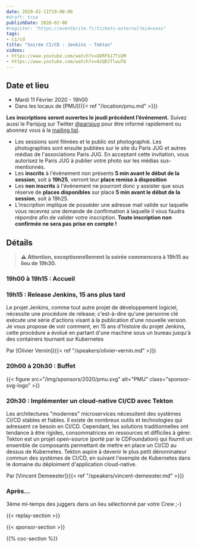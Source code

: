 ```yaml
---
date: 2020-02-11T19:00:00
#draft: true
publishDate: 2020-02-06
#register: "https://eventbrite.fr/tickets-external?eid=xxxx"
tags:
- ci/cd
title: "Soirée CI/CD : Jenkins - Tekton"
videos:
- https://www.youtube.com/watch?v=GDRFkI7TsOM
- https://www.youtube.com/watch?v=8zQDJTlwuTQ
---
```


## Date et lieu

- Mardi 11 Février 2020 - 19h00
- Dans les locaux de [PMU]({{< ref "/location/pmu.md" >}})

**Les inscriptions seront ouvertes le jeudi précédent l’événement.** Suivez aussi le Parisjug sur Twitter [@parisjug](https://twitter.com/parisjug) pour être informé rapidement ou abonnez vous à la [mailing list](https://my.sendinblue.com/users/subscribe/js_id/2zu5c/id/1).

- Les sessions sont filmées et le public est photographié. Les photographies sont ensuite publiées sur le site du Paris JUG et autres médias de l'associations Paris JUG. En acceptant cette invitation, vous autorisez le Paris JUG à publier votre photo sur les médias sus-mentionnés.
- Les **inscrits** à l'évènement non présents **5 min avant le début de la session**, soit à **19h25**, verront leur **place remise à disposition**
- Les **non inscrits** à l'évènement ne pourront donc y assister que sous réserve de **places disponibles** sur place **5 min avant le début de la session**, soit à 19h25.
- L’inscription implique de posséder une adresse mail valide sur laquelle vous recevrez une demande de confirmation à laquelle il vous faudra répondre afin de valider votre inscription. **Toute inscription non confirmée ne sera pas prise en compte !**

## Détails

> **⚠️ Attention, exceptionnellement la soirée commencera à 19h15 au lieu de 19h30.**

### 19h00 à 19h15 : Accueil

### 19h15 : Release Jenkins, 15 ans plus tard

Le projet Jenkins, comme tout autre projet de développement logiciel, nécessite une procédure de release; c'est-à-dire qu'une personne clé exécute une série d'actions visant à la publication d'une nouvelle version. Je vous propose de voir comment, en 15 ans d'histoire du projet Jenkins, cette procédure a évolué en partant d'une machine sous un bureau jusqu'à des containers tournant sur Kubernetes

Par [Olivier Vernin]({{< ref "/speakers/olivier-vernin.md" >}})

### 20h00 à 20h30 : Buffet

{{< figure src="/img/sponsors/2020/pmu.svg" alt="PMU" class="sponsor-svg-logo" >}}

### 20h30 : Implémenter un cloud-native CI/CD avec Tekton

Les architectures "modernes" microservices nécessitent des systèmes CI/CD stables et fiables. Il existe de nombreux outils et technologies qui adressent ce besoin en CI/CD. Cependant, les solutions traditionnelles ont tendance à être rigides, consommatrices en ressources et difficiles à gérer. Tekton est un projet open-source (porté par le CDFoundation) qui fournit un ensemble de composants permettant de mettre en place un CI/CD au dessus de Kubernetes. Tekton aspire à devenir le plus petit dénominateur commun des systèmes de CI/CD, en suivant l'exemple de Kubernetes dans le domaine du déploiment d'application cloud-native.

Par [Vincent Demeester]({{< ref "/speakers/vincent-demeester.md" >}})

### Après…

3ème mi-temps des juggers dans un lieu sélectionné par votre Crew ;-)

{{< replay-section >}}

{{< sponsor-section >}}

{{% coc-section %}}
